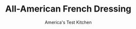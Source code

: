 ---
layout: ../../layouts/MarkdownPostLayout.astro
title: All-American French Dressing
author: America's Test Kitchen
pubDate: 2023-03-15
description: "This sweet-and-sour red dressing may have a foreign name, but its origins date back 75 years to Pittsburgh."
image_url: https://res.cloudinary.com/hksqkdlah/image/upload/ar_1:1,c_fill,dpr_2.0,f_auto,fl_lossy.progressive.strip_profile,g_faces:auto,q_auto:low,w_344/4229_sfs-frenchdressing-cc-319057
tags: ["Condiments","Salads"]
calories: 1220
protein: 
carbohydrates: 7
fats: 
fiber: 
ingredients: ["1/2 cup, ketchup","1/2 cup, vegetable oil or canola oil","1/4 cup, white wine vinegar or distilled white vinegar","2 tablespoons, sugar","1 teaspoon, grated onion","1/4 teaspoon, Tabasco sauce (or more to taste)"]
serves: 8
time: ""
instructions: ["Add all ingredients to lidded container and shake vigorously until combined. (Dressing can be refrigerated in airtight container for 1 week.)"]
nutrition: ["43 mg Potassium","4 mg Phosphorus","2 mg Calcium","2 mg Magnesium","137 mg Sodium","14 g Fat","10 g Monounsaturated","2 g Polyunsaturated","1 µg Folate (food)","6 g Sugars","17 g Water","7 g Carbs","1 µg Folate equivalent (total)","3 mg Vitamin E","4 µg Vitamin A","152 kcal Energy","3 g Sugars, added","1220 calories"]
notes: "Odds are that you have everything you need in the pantry to make this quick and easy salad dressing. Use the large holes of a box grater to grate the onion, and remember that a little bit of grated onion goes a long way. This dressing is traditionally served with iceberg or other mild lettuces such as green leaf, red leaf, romaine, Boston, or Bibb. We think its sweet-and-sour punch also works well with bitter greens, such as Belgian endive, radicchio, and watercress."
---